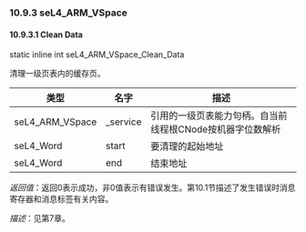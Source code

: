 ### 10.9.3  seL4_ARM_VSpace

#### 10.9.3.1  Clean Data

static inline int seL4_ARM_VSpace_Clean_Data

清理一级页表内的缓存页。

类型 | 名字 | 描述
--- | --- | ---
seL4_ARM_VSpace | _service | 引用的一级页表能力句柄。自当前线程根CNode按机器字位数解析
seL4_Word | start | 要清理的起始地址
seL4_Word | end | 结束地址

*返回值*：返回0表示成功，非0值表示有错误发生。第10.1节描述了发生错误时消息寄存器和消息标签有关内容。

*描述*：见第7章。
